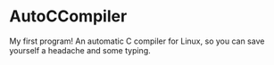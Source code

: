 # AutoCCompiler
My first program! An automatic C compiler for Linux, so you can save yourself a headache and some typing.
